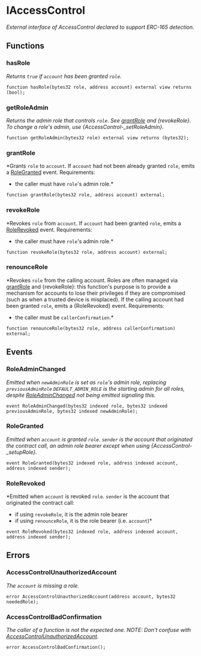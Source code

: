 # IAccessControl
*External interface of AccessControl declared to support ERC-165 detection.*


## Functions
### hasRole

*Returns `true` if `account` has been granted `role`.*


```solidity
function hasRole(bytes32 role, address account) external view returns (bool);
```

### getRoleAdmin

*Returns the admin role that controls `role`. See [grantRole](/lib/openzeppelin-contracts/contracts/access/IAccessControl.sol/interface.IAccessControl.md#grantrole) and
{revokeRole}.
To change a role's admin, use {AccessControl-_setRoleAdmin}.*


```solidity
function getRoleAdmin(bytes32 role) external view returns (bytes32);
```

### grantRole

*Grants `role` to `account`.
If `account` had not been already granted `role`, emits a [RoleGranted](/lib/openzeppelin-contracts/contracts/access/IAccessControl.sol/interface.IAccessControl.md#rolegranted)
event.
Requirements:
- the caller must have ``role``'s admin role.*


```solidity
function grantRole(bytes32 role, address account) external;
```

### revokeRole

*Revokes `role` from `account`.
If `account` had been granted `role`, emits a [RoleRevoked](/lib/openzeppelin-contracts/contracts/access/IAccessControl.sol/interface.IAccessControl.md#rolerevoked) event.
Requirements:
- the caller must have ``role``'s admin role.*


```solidity
function revokeRole(bytes32 role, address account) external;
```

### renounceRole

*Revokes `role` from the calling account.
Roles are often managed via [grantRole](/lib/openzeppelin-contracts/contracts/access/IAccessControl.sol/interface.IAccessControl.md#grantrole) and {revokeRole}: this function's
purpose is to provide a mechanism for accounts to lose their privileges
if they are compromised (such as when a trusted device is misplaced).
If the calling account had been granted `role`, emits a {RoleRevoked}
event.
Requirements:
- the caller must be `callerConfirmation`.*


```solidity
function renounceRole(bytes32 role, address callerConfirmation) external;
```

## Events
### RoleAdminChanged
*Emitted when `newAdminRole` is set as ``role``'s admin role, replacing `previousAdminRole`
`DEFAULT_ADMIN_ROLE` is the starting admin for all roles, despite
[RoleAdminChanged](/lib/openzeppelin-contracts/contracts/access/IAccessControl.sol/interface.IAccessControl.md#roleadminchanged) not being emitted signaling this.*


```solidity
event RoleAdminChanged(bytes32 indexed role, bytes32 indexed previousAdminRole, bytes32 indexed newAdminRole);
```

### RoleGranted
*Emitted when `account` is granted `role`.
`sender` is the account that originated the contract call, an admin role
bearer except when using {AccessControl-_setupRole}.*


```solidity
event RoleGranted(bytes32 indexed role, address indexed account, address indexed sender);
```

### RoleRevoked
*Emitted when `account` is revoked `role`.
`sender` is the account that originated the contract call:
- if using `revokeRole`, it is the admin role bearer
- if using `renounceRole`, it is the role bearer (i.e. `account`)*


```solidity
event RoleRevoked(bytes32 indexed role, address indexed account, address indexed sender);
```

## Errors
### AccessControlUnauthorizedAccount
*The `account` is missing a role.*


```solidity
error AccessControlUnauthorizedAccount(address account, bytes32 neededRole);
```

### AccessControlBadConfirmation
*The caller of a function is not the expected one.
NOTE: Don't confuse with [AccessControlUnauthorizedAccount](/lib/openzeppelin-contracts/contracts/access/IAccessControl.sol/interface.IAccessControl.md#accesscontrolunauthorizedaccount).*


```solidity
error AccessControlBadConfirmation();
```

